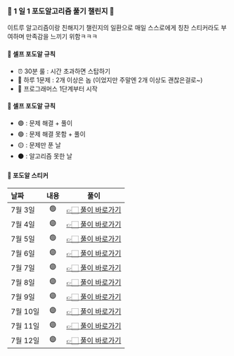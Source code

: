 ### 🍇 1 일 1 포도알고리즘 풀기 챌린지 🍇

이트루 알고리즘이랑 친해지기 챌린지의 일환으로 매일 스스로에게 칭찬 스티커라도 부여하며 만족감을 느끼기 위함ㅋㅋㅋ

#### 📌 셀프 포도알 규칙

- ⏰ 30분 룰 : 시간 초과하면 스탑하기
- 📝 하루 1문제 : 2개 이상은 놉 (이었지만 주말엔 2개 이상도 괜찮은걸로~)
- 🚀 프로그래머스 1단계부터 시작

#### 📌 셀프 포도알 규칙

- 🟣 : 문제 해결 + 풀이
- 🟢 : 문제 해결 못함 + 풀이
- 🟡 : 문제만 푼 날
- ⚫️ : 알고리즘 못한 날

#### 📌 포도알 스티커

| 날짜     | 내용 | 풀이                                                                 |
| :------- | :--: | -------------------------------------------------------------------- |
| 7월 3일  |  🟢  | [👉🏻 풀이 바로가기](https://leetrue-log.vercel.app/pargrammers-day01) |
| 7월 4일  |  🟣  | [👉🏻 풀이 바로가기](https://leetrue-log.vercel.app/pargrammers-day02) |
| 7월 5일  |  🟢  | [👉🏻 풀이 바로가기](https://leetrue-log.vercel.app/pargrammers-day03) |
| 7월 6일  |  🟣  | [👉🏻 풀이 바로가기](https://leetrue-log.vercel.app/pargrammers-day04) |
| 7월 7일  |  🟣  | [👉🏻 풀이 바로가기](https://leetrue-log.vercel.app/pargrammers-day05) |
| 7월 8일  |  🟣  | [👉🏻 풀이 바로가기](https://leetrue-log.vercel.app/pargrammers-day06) |
| 7월 9일  |  🟣  | [👉🏻 풀이 바로가기](https://leetrue-log.vercel.app/pargrammers-day07) |
| 7월 10일 |  🟣  | [👉🏻 풀이 바로가기](https://leetrue-log.vercel.app/pargrammers-day08) |
| 7월 11일 |  🟣  | [👉🏻 풀이 바로가기](https://leetrue-log.vercel.app/pargrammers-day09) |
| 7월 12일 |  🟣  | [👉🏻 풀이 바로가기](https://leetrue-log.vercel.app/pargrammers-day10) |
